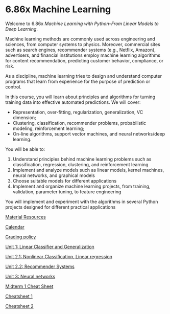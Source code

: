 # 6.86x Machine Learning

Welcome to 6.86x *Machine Learning with Python–From Linear Models to Deep Learning*.

Machine learning methods are commonly used across engineering and sciences, from computer systems to physics. Moreover, commercial sites such as search engines, recommender systems (e.g., Netflix, Amazon), advertisers, and financial institutions employ machine learning algorithms for content recommendation, predicting customer behavior, compliance, or risk.

As a discipline, machine learning tries to design and understand computer programs that learn from experience for the purpose of prediction or control.

In this course, you will learn about principles and algorithms for turning training data into effective automated predictions. We will cover:

- Representation, over-fitting, regularization, generalization, VC dimension;
- Clustering, classification, recommender problems, probabilistic modeling, reinforcement learning;
- On-line algorithms, support vector machines, and neural networks/deep learning.

You will be able to:

1. Understand principles behind machine learning problems such as classification, regression, clustering, and reinforcement learning
2. Implement and analyze models such as linear models, kernel machines, neural networks, and graphical models
3. Choose suitable models for different applications
4. Implement and organize machine learning projects, from training, validation, parameter tuning, to feature engineering

You will implement and experiment with the algorithms in several Python projects designed for different practical applications

[Material Resources](6%2086x%20Machine%20Learning%20d5e4d7d9f0e94354ad3db9612bb1089f/Material%20Resources%20145b825e496440a2a902cf351f5a65f0.md)

[Calendar](6%2086x%20Machine%20Learning%20d5e4d7d9f0e94354ad3db9612bb1089f/Calendar%200d59ecbba5ed4f3d9c42e8c8a45566ce.md)

[Grading policy](6%2086x%20Machine%20Learning%20d5e4d7d9f0e94354ad3db9612bb1089f/Grading%20policy%20c6509bcc7117466a8111b9c5543f8956.md)

[Unit 1: Linear Classifier and Generalization](6%2086x%20Machine%20Learning%20d5e4d7d9f0e94354ad3db9612bb1089f/Unit%201%20Linear%20Classifier%20and%20Generalization%20a9e252a8fca54ee0986d898c5cf1762d.md)

[Unit 2.1: Nonlinear Classification, Linear regression](6%2086x%20Machine%20Learning%20d5e4d7d9f0e94354ad3db9612bb1089f/Unit%202%201%20Nonlinear%20Classification,%20Linear%20regressi%20adfbf0a7783a436ca31f9499a32e48d5.md)

[Unit 2.2: Recommender Systems](6%2086x%20Machine%20Learning%20d5e4d7d9f0e94354ad3db9612bb1089f/Unit%202%202%20Recommender%20Systems%2043da74e9b3714ba3b039920826bfb3e3.md)

[Unit 3: Neural networks](6%2086x%20Machine%20Learning%20d5e4d7d9f0e94354ad3db9612bb1089f/Unit%203%20Neural%20networks%200116f2096b254d8e9fd30655e3755a83.md)

[Midterm 1 Cheat Sheet](6%2086x%20Machine%20Learning%20d5e4d7d9f0e94354ad3db9612bb1089f/Midterm%201%20Cheat%20Sheet%20c1d3c2f659b94d37a9b21cb83ba1e44e.md)

[Cheatsheet 1](6%2086x%20Machine%20Learning%20d5e4d7d9f0e94354ad3db9612bb1089f/Cheatsheet%201%20142d5cc29c2280e5aacecba371769da0.md)

[Cheatsheet 2](6%2086x%20Machine%20Learning%20d5e4d7d9f0e94354ad3db9612bb1089f/Cheatsheet%202%20142d5cc29c22808c9ddce575a25d2884.md)